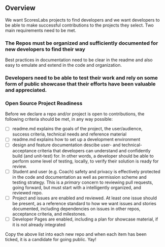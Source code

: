 ## Overview
We want ScoresLabs projects to find developers and we want developers to be able to make successful contributions to the projects they select. Two main requirements need to be met.
### The Repos must be organized and sufficiently documented for new developers to find their way
Best practices in documentation need to be clear in the readme and also easy to emulate and extend in the code and organization.
### Developers need to be able to test their work and rely on some form of public showcase that their efforts have been valuable and appreciated.

### Open Source Project Readiness ###
Before we declare a repo and/or project is open to contributions, the following criteria should be met, in any way possible:
- [ ] readme.md explains the goals of the project, the user/audience, success criteria, technical needs and reference material
- [ ] readme.md explains how to set up a development environment
- [ ] design and feature documentation descibe user- and technical-acceptance criteria that developers can understand and confidently build (and unit-test) for. In other words, a developer should be able to perform some level of testing, locally, to verify their solution is ready for review.
- [ ] Student and user (e.g. Coach) safety and privacy is effectively protected in the code and documentation as well as permission scheme and testing strategy. This is a _primary_ concern to reviewing pull requests, going forward, but must start with a intelligently organized, and reviewed repo.
- [ ] Project and issues are enabled and reviewed. At least one issue should be present, as a reference standard to how we want issues and stories documented, including dependencies on issues in other repos, acceptance criteria, and milestones.
- [ ] Developer Pages are enabled, including a plan for showcase material, if it is not already integrated

Copy the above list into each new repo and when each item has been ticked, it is a candidate for going public. Yay!
